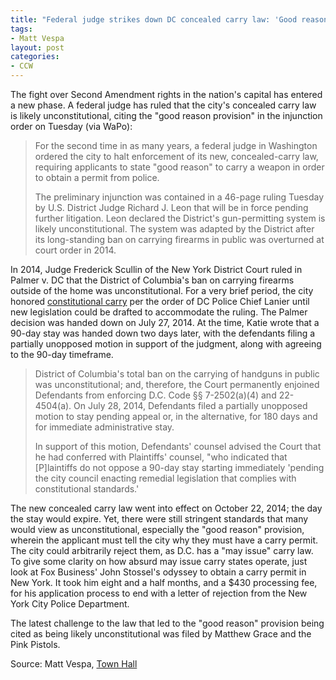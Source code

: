 ```yaml
---
title: "Federal judge strikes down DC concealed carry law: 'Good reason' provision likely unconstitutional"
tags:
- Matt Vespa
layout: post
categories:
- CCW
---
```


The fight over Second Amendment rights in the nation's capital has entered a new phase. A federal judge has ruled that the city's concealed carry law is likely unconstitutional, citing the "good reason provision" in the injunction order on Tuesday (via WaPo):

> For the second time in as many years, a federal judge in Washington ordered the city to halt enforcement of its new, concealed-carry law, requiring applicants to state "good reason" to carry a weapon in order to obtain a permit from police.
>
> The preliminary injunction was contained in a 46-page ruling Tuesday by U.S. District Judge Richard J. Leon that will be in force pending further litigation. Leon declared the District's gun-permitting system is likely unconstitutional. The system was adapted by the District after its long-standing ban on carrying firearms in public was overturned at court order in 2014.

In 2014, Judge Frederick Scullin of the New York District Court ruled in Palmer v. DC that the District of Columbia's ban on carrying firearms outside of the home was unconstitutional. For a very brief period, the city honored [constitutional carry](/permitless-carry-states.html) per the order of DC Police Chief Lanier until new legislation could be drafted to accommodate the ruling. The Palmer decision was handed down on July 27, 2014. At the time, Katie wrote that a 90-day stay was handed down two days later, with the defendants filing a partially unopposed motion in support of the judgment, along with agreeing to the 90-day timeframe.

> District of Columbia's total ban on the carrying of handguns in public was unconstitutional; and, therefore, the Court permanently enjoined Defendants from enforcing D.C. Code §§ 7-2502(a)(4) and 22-4504(a). On July 28, 2014, Defendants filed a partially unopposed motion to stay pending appeal or, in the alternative, for 180 days and for immediate administrative stay.
>
> In support of this motion, Defendants' counsel advised the Court that he had conferred with Plaintiffs' counsel, "who indicated that \[P\]laintiffs do not oppose a 90-day stay starting immediately 'pending the city council enacting remedial legislation that complies with constitutional standards.'

The new concealed carry law went into effect on October 22, 2014; the day the stay would expire. Yet, there were still stringent standards that many would view as unconstitutional, especially the "good reason" provision, wherein the applicant must tell the city why they must have a carry permit. The city could arbitrarily reject them, as D.C. has a "may issue" carry law. To give some clarity on how absurd may issue carry states operate, just look at Fox Business' John Stossel's odyssey to obtain a carry permit in New York. It took him eight and a half months, and a $430 processing fee, for his application process to end with a letter of rejection from the New York City Police Department.

The latest challenge to the law that led to the "good reason" provision being cited as being likely unconstitutional was filed by Matthew Grace and the Pink Pistols.

Source: Matt Vespa, [Town Hall](https://townhall.com/tipsheet/mattvespa/2016/05/17/breaking-federal-judge-strikes-down-dc-concealed-cary-law-good-reason-provision-likely-unconstitutional-n2164464)

